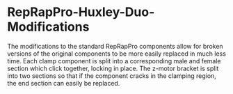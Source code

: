 # RepRapPro-Huxley-Duo-Modifications
The modifications to the standard RepRapPro components allow for broken versions of the original components to be more easily replaced in much less time.  Each clamp component is split into a corresponding male and female section which click together, locking in place.  The z-motor bracket is split into two sections so that if the component cracks in the clamping region, the end section can easily be replaced.
